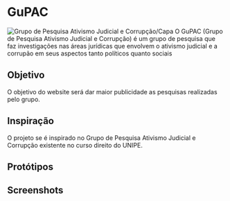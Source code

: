 # GuPAC
![Grupo de Pesquisa Ativismo Judicial e Corrupção/Capa](https://scontent.fbsb9-1.fna.fbcdn.net/v/t31.0-8/1973342_1601589850092499_6285055096380479116_o.jpg?oh=0b14d7e52aedc0f6e78234dbf0fd4c39&oe=59739A79)
O GuPAC (Grupo de Pesquisa Ativismo Judicial e Corrupção) é um grupo de pesquisa que faz investigações nas áreas jurídicas que envolvem o ativismo judicial e a corrupão em seus aspectos tanto políticos quanto sociais
## Objetivo
O objetivo do website será dar maior publicidade as pesquisas realizadas pelo grupo.
## Inspiração
O projeto se é inspirado no Grupo de Pesquisa Ativismo Judicial e Corrupção existente no curso direito do UNIPE.
## Protótipos

## Screenshots
